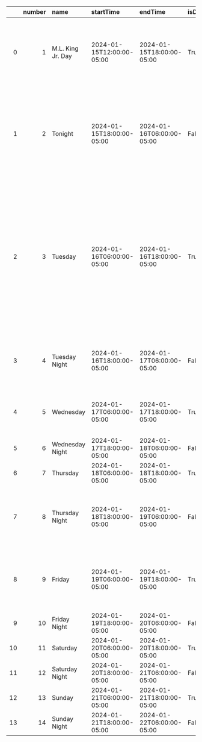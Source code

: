 |    |   number | name              | startTime                 | endTime                   | isDaytime   |   temperature | temperatureUnit   | temperatureTrend   | probabilityOfPrecipitation                     | dewpoint                                                   | relativeHumidity                             | windSpeed    | windDirection   | icon                                                                                 | shortForecast                                 | detailedForecast                                                                                                                                                                                                                                                           |
|---:|---------:|:------------------|:--------------------------|:--------------------------|:------------|--------------:|:------------------|:-------------------|:-----------------------------------------------|:-----------------------------------------------------------|:---------------------------------------------|:-------------|:----------------|:-------------------------------------------------------------------------------------|:----------------------------------------------|:---------------------------------------------------------------------------------------------------------------------------------------------------------------------------------------------------------------------------------------------------------------------------|
|  0 |        1 | M.L. King Jr. Day | 2024-01-15T12:00:00-05:00 | 2024-01-15T18:00:00-05:00 | True        |            58 | F                 | falling            | {'unitCode': 'wmoUnit:percent', 'value': None} | {'unitCode': 'wmoUnit:degC', 'value': 0.5555555555555556}  | {'unitCode': 'wmoUnit:percent', 'value': 49} | 5 mph        | SW              | https://api.weather.gov/icons/land/day/bkn?size=medium                               | Mostly Cloudy                                 | Mostly cloudy. High near 58, with temperatures falling to around 54 in the afternoon. Southwest wind around 5 mph.                                                                                                                                                         |
|  1 |        2 | Tonight           | 2024-01-15T18:00:00-05:00 | 2024-01-16T06:00:00-05:00 | False       |            32 | F                 | rising             | {'unitCode': 'wmoUnit:percent', 'value': 30}   | {'unitCode': 'wmoUnit:degC', 'value': 2.2222222222222223}  | {'unitCode': 'wmoUnit:percent', 'value': 75} | 5 to 10 mph  | W               | https://api.weather.gov/icons/land/night/bkn/rain,30?size=medium                     | Mostly Cloudy then Chance Light Rain          | A chance of rain after 2am. Mostly cloudy. Low around 32, with temperatures rising to around 38 overnight. West wind 5 to 10 mph. Chance of precipitation is 30%.                                                                                                          |
|  2 |        3 | Tuesday           | 2024-01-16T06:00:00-05:00 | 2024-01-16T18:00:00-05:00 | True        |            38 | F                 | falling            | {'unitCode': 'wmoUnit:percent', 'value': 30}   | {'unitCode': 'wmoUnit:degC', 'value': -1.1111111111111112} | {'unitCode': 'wmoUnit:percent', 'value': 73} | 10 to 15 mph | NW              | https://api.weather.gov/icons/land/day/snow,30/bkn?size=medium                       | Slight Chance Rain And Snow then Partly Sunny | A chance of rain before 10am, then a slight chance of rain and snow between 10am and noon. Partly sunny. High near 38, with temperatures falling to around 33 in the afternoon. Northwest wind 10 to 15 mph, with gusts as high as 25 mph. Chance of precipitation is 30%. |
|  3 |        4 | Tuesday Night     | 2024-01-16T18:00:00-05:00 | 2024-01-17T06:00:00-05:00 | False       |            16 | F                 |                    | {'unitCode': 'wmoUnit:percent', 'value': None} | {'unitCode': 'wmoUnit:degC', 'value': -11.11111111111111}  | {'unitCode': 'wmoUnit:percent', 'value': 55} | 15 mph       | NW              | https://api.weather.gov/icons/land/night/cold?size=medium                            | Mostly Clear                                  | Mostly clear, with a low around 16. Northwest wind around 15 mph, with gusts as high as 25 mph.                                                                                                                                                                            |
|  4 |        5 | Wednesday         | 2024-01-17T06:00:00-05:00 | 2024-01-17T18:00:00-05:00 | True        |            41 | F                 |                    | {'unitCode': 'wmoUnit:percent', 'value': None} | {'unitCode': 'wmoUnit:degC', 'value': -13.333333333333334} | {'unitCode': 'wmoUnit:percent', 'value': 56} | 5 to 10 mph  | NW              | https://api.weather.gov/icons/land/day/skc?size=medium                               | Sunny                                         | Sunny, with a high near 41. Northwest wind 5 to 10 mph, with gusts as high as 20 mph.                                                                                                                                                                                      |
|  5 |        6 | Wednesday Night   | 2024-01-17T18:00:00-05:00 | 2024-01-18T06:00:00-05:00 | False       |            21 | F                 |                    | {'unitCode': 'wmoUnit:percent', 'value': None} | {'unitCode': 'wmoUnit:degC', 'value': -11.11111111111111}  | {'unitCode': 'wmoUnit:percent', 'value': 64} | 5 mph        | W               | https://api.weather.gov/icons/land/night/cold?size=medium                            | Mostly Clear                                  | Mostly clear, with a low around 21.                                                                                                                                                                                                                                        |
|  6 |        7 | Thursday          | 2024-01-18T06:00:00-05:00 | 2024-01-18T18:00:00-05:00 | True        |            51 | F                 |                    | {'unitCode': 'wmoUnit:percent', 'value': None} | {'unitCode': 'wmoUnit:degC', 'value': -4.444444444444445}  | {'unitCode': 'wmoUnit:percent', 'value': 65} | 5 to 10 mph  | SW              | https://api.weather.gov/icons/land/day/sct?size=medium                               | Mostly Sunny                                  | Mostly sunny, with a high near 51.                                                                                                                                                                                                                                         |
|  7 |        8 | Thursday Night    | 2024-01-18T18:00:00-05:00 | 2024-01-19T06:00:00-05:00 | False       |            35 | F                 |                    | {'unitCode': 'wmoUnit:percent', 'value': 60}   | {'unitCode': 'wmoUnit:degC', 'value': 3.3333333333333335}  | {'unitCode': 'wmoUnit:percent', 'value': 99} | 10 to 15 mph | SW              | https://api.weather.gov/icons/land/night/rain_showers,50/rain_showers,60?size=medium | Rain Showers Likely                           | Rain showers likely after 7pm. Mostly cloudy, with a low around 35. Chance of precipitation is 60%.                                                                                                                                                                        |
|  8 |        9 | Friday            | 2024-01-19T06:00:00-05:00 | 2024-01-19T18:00:00-05:00 | True        |            45 | F                 |                    | {'unitCode': 'wmoUnit:percent', 'value': 60}   | {'unitCode': 'wmoUnit:degC', 'value': 3.3333333333333335}  | {'unitCode': 'wmoUnit:percent', 'value': 99} | 15 to 20 mph | NW              | https://api.weather.gov/icons/land/day/rain_showers,60/sct?size=medium               | Rain Showers Likely then Mostly Sunny         | Rain showers likely before 7am. Mostly sunny, with a high near 45. Chance of precipitation is 60%.                                                                                                                                                                         |
|  9 |       10 | Friday Night      | 2024-01-19T18:00:00-05:00 | 2024-01-20T06:00:00-05:00 | False       |            18 | F                 |                    | {'unitCode': 'wmoUnit:percent', 'value': None} | {'unitCode': 'wmoUnit:degC', 'value': -5.555555555555555}  | {'unitCode': 'wmoUnit:percent', 'value': 59} | 15 to 20 mph | NW              | https://api.weather.gov/icons/land/night/cold?size=medium                            | Mostly Clear                                  | Mostly clear, with a low around 18.                                                                                                                                                                                                                                        |
| 10 |       11 | Saturday          | 2024-01-20T06:00:00-05:00 | 2024-01-20T18:00:00-05:00 | True        |            38 | F                 |                    | {'unitCode': 'wmoUnit:percent', 'value': None} | {'unitCode': 'wmoUnit:degC', 'value': -14.444444444444445} | {'unitCode': 'wmoUnit:percent', 'value': 55} | 15 mph       | NW              | https://api.weather.gov/icons/land/day/skc?size=medium                               | Sunny                                         | Sunny, with a high near 38.                                                                                                                                                                                                                                                |
| 11 |       12 | Saturday Night    | 2024-01-20T18:00:00-05:00 | 2024-01-21T06:00:00-05:00 | False       |            19 | F                 |                    | {'unitCode': 'wmoUnit:percent', 'value': None} | {'unitCode': 'wmoUnit:degC', 'value': -13.333333333333334} | {'unitCode': 'wmoUnit:percent', 'value': 59} | 10 to 15 mph | N               | https://api.weather.gov/icons/land/night/cold?size=medium                            | Clear                                         | Clear, with a low around 19.                                                                                                                                                                                                                                               |
| 12 |       13 | Sunday            | 2024-01-21T06:00:00-05:00 | 2024-01-21T18:00:00-05:00 | True        |            43 | F                 |                    | {'unitCode': 'wmoUnit:percent', 'value': None} | {'unitCode': 'wmoUnit:degC', 'value': -10.555555555555555} | {'unitCode': 'wmoUnit:percent', 'value': 60} | 10 mph       | NE              | https://api.weather.gov/icons/land/day/few?size=medium                               | Sunny                                         | Sunny, with a high near 43.                                                                                                                                                                                                                                                |
| 13 |       14 | Sunday Night      | 2024-01-21T18:00:00-05:00 | 2024-01-22T06:00:00-05:00 | False       |            25 | F                 |                    | {'unitCode': 'wmoUnit:percent', 'value': None} | {'unitCode': 'wmoUnit:degC', 'value': -8.333333333333334}  | {'unitCode': 'wmoUnit:percent', 'value': 64} | 5 to 10 mph  | E               | https://api.weather.gov/icons/land/night/cold?size=medium                            | Partly Cloudy                                 | Partly cloudy, with a low around 25.                                                                                                                                                                                                                                       |